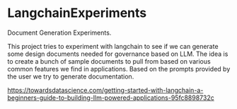 # LangchainExperiments
Document Generation Experiments.

This project tries to experiment with langchain to see if we can generate some design documents needed for governance based on LLM. The idea is to create a bunch of sample documents to pull from based on various common features we find in applications. Based on the prompts provided by the user we try to generate documentation. 

https://towardsdatascience.com/getting-started-with-langchain-a-beginners-guide-to-building-llm-powered-applications-95fc8898732c
